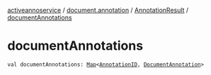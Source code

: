 [activeannoservice](../../index.md) / [document.annotation](../index.md) / [AnnotationResult](index.md) / [documentAnnotations](./document-annotations.md)

# documentAnnotations

`val documentAnnotations: `[`Map`](https://kotlinlang.org/api/latest/jvm/stdlib/kotlin.collections/-map/index.html)`<`[`AnnotationID`](../../config.annotations/-annotation-i-d.md)`, `[`DocumentAnnotation`](../-document-annotation/index.md)`>`